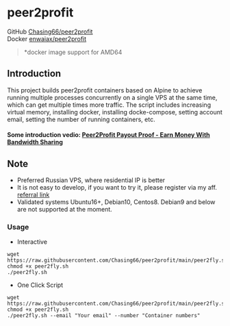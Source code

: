 # peer2profit

GitHub [Chasing66/peer2profit](https://github.com/Chasing66/peer2profit)  
Docker [enwaiax/peer2profit](https://hub.docker.com/r/enwaiax/peer2profit)
> *docker image support for AMD64

## Introduction
This project builds peer2profit containers based on Alpine to achieve running multiple processes concurrently on a single VPS at the same time, which can get multiple times more traffic. The script includes increasing virtual memory, installing docker, installing docke-compose, setting account email, setting the number of running containers, etc.
#### Some introduction vedio: [Peer2Profit Payout Proof - Earn Money With Bandwidth Sharing](https://www.youtube.com/watch?v=K2MozWH0Q5Y)

## Note
- Preferred Russian VPS, where residential IP is better
- It is not easy to develop, if you want to try it, please register via my aff. [referral link](https://peer2profit.com/r/1629477772611fdb8cab06c)
- Validated systems Ubuntu16+, Debian10, Centos8. Debian9 and below are not supported at the moment.

### Usage
- Interactive
```shell
wget https://raw.githubusercontent.com/Chasing66/peer2profit/main/peer2fly.sh
chmod +x peer2fly.sh
./peer2fly.sh
```
- One Click Script
```shell
wget https://raw.githubusercontent.com/Chasing66/peer2profit/main/peer2fly.sh
chmod +x peer2fly.sh
./peer2fly.sh --email "Your email" --number "Container numbers"
```
